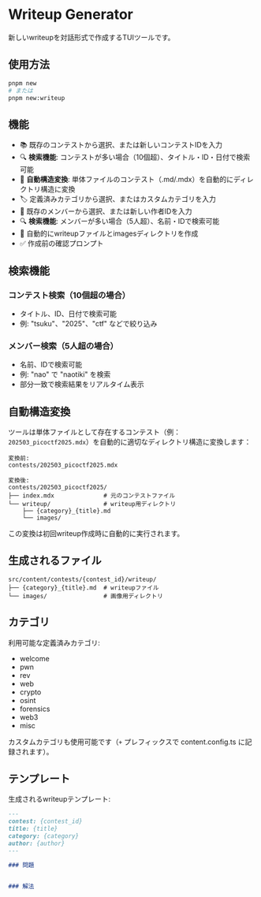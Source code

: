 # Writeup Generator

新しいwriteupを対話形式で作成するTUIツールです。

## 使用方法

```bash
pnpm new
# または
pnpm new:writeup
```

## 機能

- 📚 既存のコンテストから選択、または新しいコンテストIDを入力
- 🔍 **検索機能**: コンテストが多い場合（10個超）、タイトル・ID・日付で検索可能
- 🔄 **自動構造変換**: 単体ファイルのコンテスト（.md/.mdx）を自動的にディレクトリ構造に変換
- 🏷️ 定義済みカテゴリから選択、またはカスタムカテゴリを入力
- 👥 既存のメンバーから選択、または新しい作者IDを入力
- 🔍 **検索機能**: メンバーが多い場合（5人超）、名前・IDで検索可能
- 📁 自動的にwriteupファイルとimagesディレクトリを作成
- ✅ 作成前の確認プロンプト

## 検索機能

### コンテスト検索（10個超の場合）
- タイトル、ID、日付で検索可能
- 例: "tsuku"、"2025"、"ctf" などで絞り込み

### メンバー検索（5人超の場合）
- 名前、IDで検索可能
- 例: "nao" で "naotiki" を検索
- 部分一致で検索結果をリアルタイム表示

## 自動構造変換

ツールは単体ファイルとして存在するコンテスト（例：`202503_picoctf2025.mdx`）を自動的に適切なディレクトリ構造に変換します：

```
変換前:
contests/202503_picoctf2025.mdx

変換後:
contests/202503_picoctf2025/
├── index.mdx              # 元のコンテストファイル
└── writeup/               # writeup用ディレクトリ
    ├── {category}_{title}.md
    └── images/
```

この変換は初回writeup作成時に自動的に実行されます。

## 生成されるファイル

```
src/content/contests/{contest_id}/writeup/
├── {category}_{title}.md  # writeupファイル
└── images/                # 画像用ディレクトリ
```

## カテゴリ

利用可能な定義済みカテゴリ:
- welcome
- pwn
- rev
- web
- crypto
- osint
- forensics
- web3
- misc

カスタムカテゴリも使用可能です（`+` プレフィックスで content.config.ts に記録されます）。

## テンプレート

生成されるwriteupテンプレート:

```markdown
---
contest: {contest_id}
title: {title}
category: {category}
author: {author}
---

### 問題


### 解法

```
